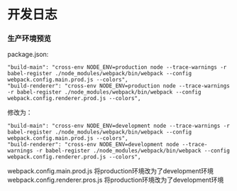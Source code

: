 # 开发日志
### 生产环境预览
package.json:
```
"build-main": "cross-env NODE_ENV=production node --trace-warnings -r babel-register ./node_modules/webpack/bin/webpack --config webpack.config.main.prod.js --colors",
"build-renderer": "cross-env NODE_ENV=production node --trace-warnings -r babel-register ./node_modules/webpack/bin/webpack --config webpack.config.renderer.prod.js --colors",
```
修改为：
```
"build-main": "cross-env NODE_ENV=development node --trace-warnings -r babel-register ./node_modules/webpack/bin/webpack --config webpack.config.main.prod.js --colors",
"build-renderer": "cross-env NODE_ENV=development node --trace-warnings -r babel-register ./node_modules/webpack/bin/webpack --config webpack.config.renderer.prod.js --colors",
```

webpack.config.main.prod.js 将production环境改为了development环境
webpack.config.renderer.pros.js 将production环境改为了development环境

